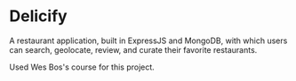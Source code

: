 # Delicify
A restaurant application, built in ExpressJS and MongoDB, with which users can search, geolocate, review, and curate their favorite restaurants.

Used Wes Bos's course for this project.
